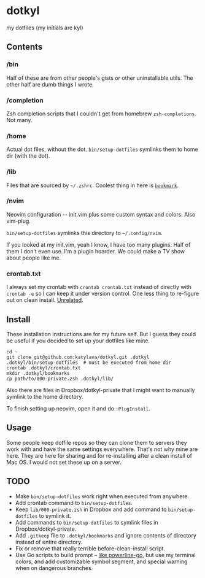 # dotkyl


my dotfiles (my initials are kyl)


## Contents

### /bin

Half of these are from other people's gists or other uninstallable utils. The
other half are dumb things I wrote.

### /completion

Zsh completion scripts that I couldn't get from homebrew `zsh-completions`. Not
many.

### /home

Actual dot files, without the dot. `bin/setup-dotfiles` symlinks them to home
dir (with the dot).

### /lib

Files that are sourced by `~/.zshrc`. Coolest thing in here is
[`bookmark`](https://github.com/katylava/dotkyl/blob/master/lib/080-bookmarks.zsh).

### /nvim

Neovim configuration -- init.vim plus some custom syntax and colors. Also
vim-plug.

`bin/setup-dotfiles` symlinks this directory to `~/.config/nvim`.

If you looked at my init.vim, yeah I know, I have too many plugins. Half of
them I don't even use. I'm a plugin hoarder. We could make a TV show about
people like me.

### crontab.txt

I always set my crontab with `crontab crontab.txt` instead of directly with
`crontab -e` so I can keep it under version control. One less thing to
re-figure out on clean install.
[Unrelated](https://www.youtube.com/watch?v=r7ANZ8Osnz4).


## Install

These installation instructions are for my future self. But I guess they could
be useful if you decided to set up your dotfiles like mine.

```
cd ~
git clone git@github.com:katylava/dotkyl.git .dotkyl
.dotkyl/bin/setup-dotfiles  # must be executed from home dir
crontab .dotkyl/crontab.txt
mkdir .dotkyl/bookmarks
cp path/to/000-private.zsh .dotkyl/lib/
```

Also there are files in Dropbox/dotkyl-private that I might want to manually
symlink to the home directory.

To finish setting up neovim, open it and do `:PlugInstall`.

## Usage

Some people keep dotfile repos so they can clone them to servers they work with
and have the same settings everywhere. That's not why mine are here. They are
here for sharing and for re-installing after a clean install of Mac OS. I would
not set these up on a server.


## TODO

* Make `bin/setup-dotfiles` work right when executed from anywhere.
* Add crontab command to `bin/setup-dotfiles`.
* Keep `lib/000-private.zsh` in Dropbox and add command to `bin/setup-dotfiles`
  to symlink it.
* Add commands to `bin/setup-dotfiles` to symlink files in
  Dropbox/dotkyl-private.
* Add `.gitkeep` file to `.dotkyl/bookmarks` and ignore contents of directory
  instead of entire directory.
* Fix or remove that really terrible before-clean-install script.
* Use Go scripts to build prompt – [like powerline-go](https://github.com/justjanne/powerline-go),
  but use my terminal colors, and add customizable symbol segment, and special
  warning when on dangerous branches.

